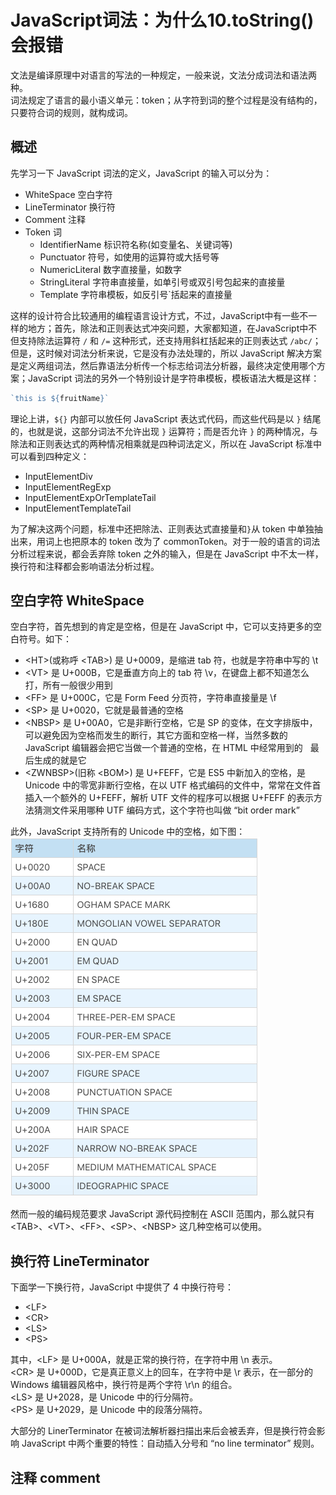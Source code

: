 # JavaScript词法：为什么10.toString()会报错

文法是编译原理中对语言的写法的一种规定，一般来说，文法分成词法和语法两种。  
词法规定了语言的最小语义单元：token；从字符到词的整个过程是没有结构的，只要符合词的规则，就构成词。

## 概述

先学习一下 JavaScript 词法的定义，JavaScript 的输入可以分为：

- WhiteSpace 空白字符
- LineTerminator 换行符
- Comment 注释
- Token 词
  - IdentifierName 标识符名称(如变量名、关键词等)
  - Punctuator 符号，如使用的运算符或大括号等
  - NumericLiteral 数字直接量，如数字
  - StringLiteral 字符串直接量，如单引号或双引号包起来的直接量
  - Template 字符串模板，如反引号`括起来的直接量

这样的设计符合比较通用的编程语言设计方式，不过，JavaScript中有一些不一样的地方；首先，除法和正则表达式冲突问题，大家都知道，在JavaScript中不但支持除法运算符 `/` 和 `/=` 这种形式，还支持用斜杠括起来的正则表达式 `/abc/`；但是，这时候对词法分析来说，它是没有办法处理的，所以 JavaScript 解决方案是定义两组词法，然后靠语法分析传一个标志给词法分析器，最终决定使用哪个方案；JavaScript 词法的另外一个特别设计是字符串模板，模板语法大概是这样：

``` javascript
`this is ${fruitName}`
```

理论上讲，`${}` 内部可以放任何 JavaScript 表达式代码，而这些代码是以 `}` 结尾的，也就是说，这部分词法不允许出现 `}` 运算符；而是否允许 `}` 的两种情况，与除法和正则表达式的两种情况相乘就是四种词法定义，所以在 JavaScript 标准中可以看到四种定义：

- InputElementDiv
- InputElementRegExp
- InputElementExpOrTemplateTail
- InputElementTemplateTail

为了解决这两个问题，标准中还把除法、正则表达式直接量和`}`从 token 中单独抽出来，用词上也把原本的 token 改为了 commonToken。对于一般的语言的词法分析过程来说，都会丢弃除 token 之外的输入，但是在 JavaScript 中不太一样，换行符和注释都会影响语法分析过程。

## 空白字符 WhiteSpace

空白字符，首先想到的肯定是空格，但是在 JavaScript 中，它可以支持更多的空白符号。如下：

- \<HT\>(或称呼 \<TAB\>) 是 U+0009，是缩进 tab 符，也就是字符串中写的 \t
- \<VT\> 是 U+000B，它是垂直方向上的 tab 符 \v，在键盘上都不知道怎么打，所有一般很少用到
- \<FF\> 是 U+000C，它是 Form Feed 分页符，字符串直接量是 \f
- \<SP\> 是 U+0020，它就是最普通的空格
- \<NBSP\> 是 U+00A0，它是非断行空格，它是 SP 的变体，在文字排版中，可以避免因为空格而发生的断行，其它方面和空格一样，当然多数的 JavaScript 编辑器会把它当做一个普通的空格，在 HTML 中经常用到的 &nbsp; 最后生成的就是它
- \<ZWNBSP\>(旧称 \<BOM\>) 是 U+FEFF，它是 ES5 中新加入的空格，是 Unicode 中的零宽非断行空格，在以 UTF 格式编码的文件中，常常在文件首插入一个额外的 U+FEFF，解析 UTF 文件的程序可以根据 U+FEFF 的表示方法猜测文件采用哪种 UTF 编码方式，这个字符也叫做 “bit order mark”

此外，JavaScript 支持所有的 Unicode 中的空格，如下图：
![JavaScript支持的空格](./images/48-1.png)  

然而一般的编码规范要求 JavaScript 源代码控制在 ASCII 范围内，那么就只有 \<TAB\>、\<VT\>、\<FF\>、\<SP\>、\<NBSP\> 这几种空格可以使用。

## 换行符 LineTerminator

下面学一下换行符，JavaScript 中提供了 4 中换行符号：

- \<LF\>
- \<CR\>
- \<LS\>
- \<PS\>

其中，\<LF\> 是 U+000A，就是正常的换行符，在字符中用 \n 表示。  
\<CR\> 是 U+000D，它是真正意义上的回车，在字符中是 \r 表示，在一部分的 Windows 编辑器风格中，换行符是两个字符 \r\n 的组合。  
\<LS\> 是 U+2028，是 Unicode 中的行分隔符。  
\<PS\> 是 U+2029，是 Unicode 中的段落分隔符。  
  
大部分的 LinerTerminator 在被词法解析器扫描出来后会被丢弃，但是换行符会影响 JavaScript 中两个重要的特性：自动插入分号和 “no line terminator” 规则。

## 注释 comment